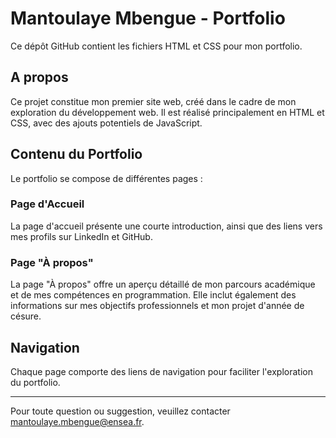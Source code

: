 # Mantoulaye Mbengue - Portfolio

Ce dépôt GitHub contient les fichiers HTML et CSS pour mon portfolio.

## A propos

Ce projet constitue mon premier site web, créé dans le cadre de mon exploration du développement web. Il est réalisé principalement en HTML et CSS, avec des ajouts potentiels de JavaScript.

## Contenu du Portfolio

Le portfolio se compose de différentes pages :

### Page d'Accueil

La page d'accueil présente une courte introduction, ainsi que des liens vers mes profils sur LinkedIn et GitHub. 

### Page "À propos"

La page "À propos" offre un aperçu détaillé de mon parcours académique et de mes compétences en programmation. Elle inclut également des informations sur mes objectifs professionnels et mon projet d'année de césure.

## Navigation

Chaque page comporte des liens de navigation pour faciliter l'exploration du portfolio.

---
Pour toute question ou suggestion, veuillez contacter [mantoulaye.mbengue@ensea.fr](mailto:mantoulaye.mbengue@ensea.fr).
